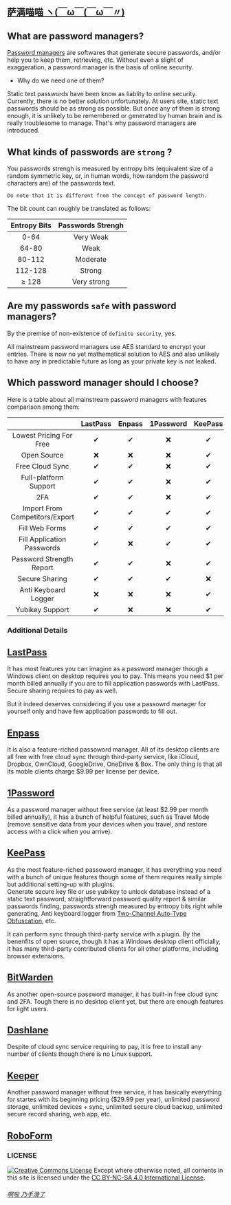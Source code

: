 ## [萨满喵喵 ヽ(￣ω￣(￣ω￣〃)](https://emlvirus.github.io/)

## What are password managers?

[Password managers](https://en.wikipedia.org/wiki/Password_manager "See more on Wikipedia") are softwares that generate secure passwords, and/or help you to keep them, retrieving, etc. Without even a slight of exaggeration, a password manager is the basis of online security.

* Why do we need one of them?

Static text passwords have been know as liablity to online security. Currently, there is no better solution unfortunately. At users site, static text passwords should be as strong as possible. But once any of them is strong enough, it is unlikely to be remembered or generated by human brain and is really troublesome to manage. That's why password managers are introduced.

## What kinds of passwords are `strong` ?

You passwords strengh is measured by entropy bits (equivalent size of a random symmetric key, or, in human words, how random the password characters are) of the passwords text.   
    
    Do note that it is different from the concept of password length.  

The bit count can roughly be translated as follows:

| Entropy Bits | Passwords Strengh |
|:----------:|:-----------:|
| 0-64 | Very Weak |
| 64-80 | Weak |
| 80-112 | Moderate |
| 112-128 | Strong |
| ≥ 128 | Very strong |

## Are my passwords `safe` with password managers?

By the premise of non-existence of `definite security`, yes.

All mainstream password managers use AES standard to encrypt your entries. There is now no yet mathematical solution to AES and also unlikely to have any in predictable future as long as your private key is not leaked.

## Which password manager should I choose?

Here is a table about all mainstream password managers with features comparison among them:

|  | LastPass | Enpass | 1Password | KeePass | BitWarden | Dashlane | Keeper | RoboForm |
|:----------:|:-----------:|:-----------:|:-----------:|:-----------:|:-----------:|:-----------:|:-----------:|:-----------:|
| Lowest Pricing For Free | ✔ | ✔ | ❌ | ✔ | ✔ | ✔ | ❌ | ✔ |
| Open Source | ❌ | ❌ | ❌ | ✔ | ✔ | ❌ | ❌ | ❌ |
| Free Cloud Sync | ✔ | ✔ | ❌ | ✔ | ✔ | ❌ | ❌ | ❌ |
| Full-platform Support | ✔ | ✔ | ❌ | ✔ | ❌ | ❌ | ✔ | ❌ |
| 2FA | ✔ | ✔ | ❌ | ✔ | ✔ | ✔ | ✔ | ✔ |
| Import From Competitors/Export | ✔ | ✔ | ✔ | ✔ | ✔ | ✔ | ✔ | ✔ |
| Fill Web Forms | ✔ | ✔ | ✔ | ✔ | ✔ | ✔ | ✔ | ✔ |
| Fill Application Passwords | ✔ | ❌ | ✔ | ✔ | ❌ | ✔ | ✔ | ✔ |
| Password Strength Report | ✔ | ✔ | ❌ | ✔ | ✔ | ✔ | ✔ | ✔ |
| Secure Sharing | ✔ | ✔ | ✔ | ❌ | ✔ | ✔ | ✔ | ✔ |
| Anti Keyboard Logger | ❌ | ❌ | ❌ | ✔ | ❌ | ❌ | ❌ | ❌ |
| Yubikey Support | ✔ | ❌ | ❌ | ✔ | ✔ | ❌ | ❌ | ❌ |

### Additional Details

## [LastPass](https://www.lastpass.com/)

It has most features you can imagine as a password manager though a Windows client on desktop requires you to pay. This means you need $1 per month billed annually if you are to fill application passwords with LastPass. Secure sharing requires to pay as well.  

But it indeed deserves considering if you use a passowrd manager for yourself only and have few application passwords to fill out.

## [Enpass](https://www.enpass.io/)

It is also a feature-riched passoword manager. All of its desktop clients are all free with free cloud sync through third-party service, like iCloud, Dropbox, OwnCloud, GoogleDrive, OneDrive & Box. The only thing is that all its moble clients charge $9.99 per license per device.

## [1Password](https://1password.com/)

As a password manager without free service (at least $2.99 per month billed annually), it has a bunch of helpful features, such as Travel Mode (remove sensitive data from your devices when you travel, and restore access with a click when you arrive).

## [KeePass](http://keepass.info/)

As the most feature-riched passoword manager, it has everything you need with a bunch of unique features though some of them requires really simple but additional setting-up with plugins:  
Generate secure key file or use yubikey to unlock database instead of a static text password, straightforward password quality report & similar passwords finding, passwords strengh measured by entropy bits right while generating, Anti keyboard logger from [Two-Channel Auto-Type Obfuscation](http://keepass.info/help/v2/autotype_obfuscation.html), etc.  

It can perform sync through third-party service with a plugin. By the benenfits of open source, though it has a Windows desktop client officially, it has many third-party contributed clients for all other platforms, including browser extensions.

## [BitWarden](https://bitwarden.com/)

As another open-source password manager, it has built-in free cloud sync and 2FA. Tough there is no desktop client yet, but there are enough features for light users.

## [Dashlane](https://www.dashlane.com)

Despite of cloud sync service requiring to pay, it is free to install any number of clients though there is no Linux support.

## [Keeper](https://keepersecurity.com)

Another password manager without free service, it has basically everything for startes with its beginning pricing ($29.99 per year), unlimited password storage, unlimited devices + sync, unlimited secure cloud backup, unlimited secure record sharing, web app, etc.

## [RoboForm](https://www.roboform.com/)

### LICENSE
<a rel="license" href="http://creativecommons.org/licenses/by-nc-sa/4.0/"><img alt="Creative Commons License" style="border-width:0" src="https://i.creativecommons.org/l/by-nc-sa/4.0/88x31.png" /></a> Except where otherwise noted, all contents in this site is licensed under the <a rel="license" href="http://creativecommons.org/licenses/by-nc-sa/4.0/">CC BY-NC-SA 4.0 International License</a>.

###### [啊啦 乃手滑了](..\homepage.html#table-of-contents)
